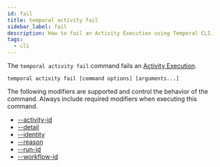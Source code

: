 ```yaml
---
id: fail
title: temporal activity fail
sidebar_label: fail
description: How to fail an Activity Execution using Temporal CLI.
tags:
  - cli
---
```


The `temporal activity fail` command fails an [Activity Execution](/concepts/what-is-an-activity-execution).

`temporal activity fail [command options] [arguments...]`

The following modifiers are supported and control the behavior of the command.
Always include required modifiers when executing this command.

- [--activity-id](/temporal-cli/modifiers#--activity-id)
- [--detail](/temporal-cli/modifiers#--detail)
- [--identity](/temporal-cli/modifiers#--identity)
- [--reason](/temporal-cli/modifiers#--reason)
- [--run-id](/temporal-cli/modifiers#--run-id)
- [--workflow-id](/temporal-cli/modifiers#--workflow-id)
